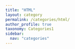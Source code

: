 ```yaml
---
title: "HTML"
layout: category
permalink: /categories/html/
author_profile: true
taxonomy: Categories1
sidebar:
  nav: "categories"
---
```

